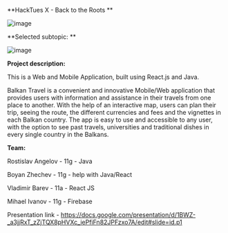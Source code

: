 **HackTues X - Back to the Roots **

![image](https://github.com/Gotvacha/GNK_repo/assets/107467830/54d067ff-e1ff-4b8c-9772-161bb52d6c0c)


**Selected subtopic: **

![image](https://github.com/Gotvacha/GNK_repo/assets/107467830/0d024ceb-7f46-47f5-b02b-d0cbf079fca3)


**Project description:**

This is a Web and Mobile Application, built using React.js and Java.

Balkan Travel is a convenient and innovative Mobile/Web application that provides users with information and assistance in their travels from one place to another. With the help of an interactive map, users can plan their trip, seeing the route, the different currencies and fees and the vignettes in each Balkan country. The app is easy to use and accessible to any user, with the option to see past travels, universities and traditional dishes in every single country in the Balkans.


**Team:**

Rostislav Angelov - 11g - Java

Boyan Zhechev - 11g - help with Java/React

Vladimir Barev - 11a - React JS

Mihael Ivanov - 11g - Firebase


Presentation link - https://docs.google.com/presentation/d/1BWZ-_a3jjRxT_zZjTQX8pHVXc_iePfiFn82JPFzxo7A/edit#slide=id.p1 
